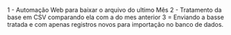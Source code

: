 1 - Automação Web para baixar o arquivo do ultimo Mês
2 - Tratamento da base em CSV comparando ela com a do mes anterior
3 = Enviando a basse tratada e com apenas registros novos para importação no banco de dados.